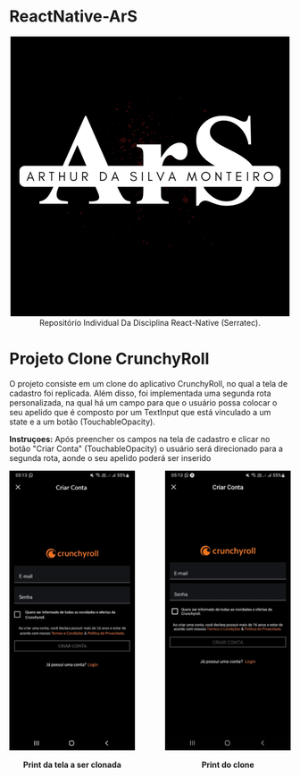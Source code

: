 # ReactNative-ArS

<div align="center">
  <img  src="./assets/logo_individual.png">
</div>
<div align="center">
    Repositório Individual Da Disciplina React-Native (Serratec).
</div>


# Projeto Clone CrunchyRoll

O projeto consiste em um clone do aplicativo CrunchyRoll, no qual a tela de cadastro foi replicada. Além disso, foi implementada uma segunda rota personalizada, na qual há um campo para que o usuário possa colocar o seu apelido que é composto por um TextInput que está vinculado a um state e a um botão (TouchableOpacity). 


<strong>Instruçoes:</strong>
Após preencher os campos na tela de cadastro e clicar no botão "Criar Conta" (TouchableOpacity) o usuário será direcionado para a segunda rota, aonde o seu apelido poderá ser inserido


<div style="display: flex; justify-content: space-between;">

  <div style="text-align: center;">
    <img src="./assets/Tela Clonada.jpeg" alt="Print da tela a ser clonada" width="225" height="500">
    <p><strong>Print da tela a ser clonada</strong></p>
  </div>

  <div style="text-align: center;">
    <img src="./assets/Clone.jpeg" alt="Print do clone" width="225" height="500">
    <p><strong>Print do clone</strong></p>
  </div>

</div>




